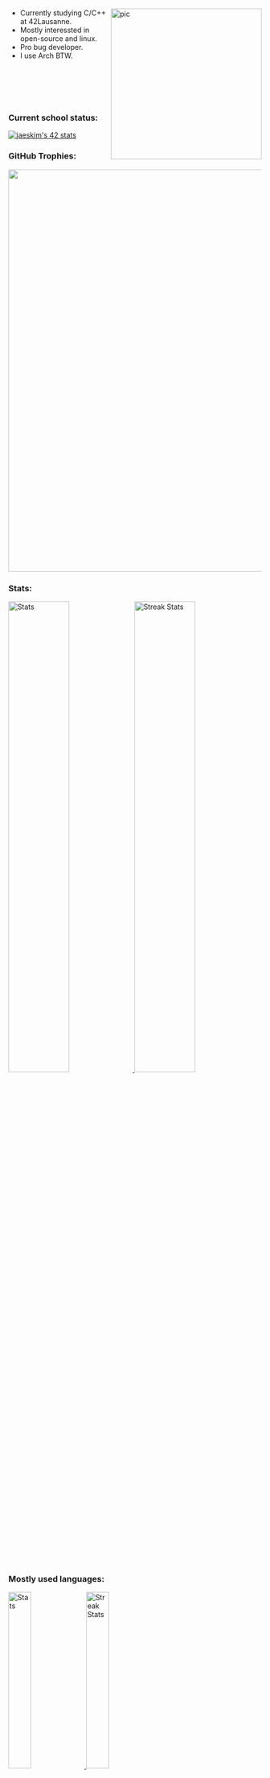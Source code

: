 <br />

<a href="https://api.daily.dev/get?r=dsr"><img src="https://github.com/hypn0x/hypn0x/blob/main/pics/aeq.gif" width="300" align="right" alt="pic"/></a>

- Currently studying C/C++ at 42Lausanne.
- Mostly interessted in open-source and linux.
- Pro bug developer.
- I use Arch BTW.

<br />
<br />
<br />
<br />

### Current school status:
[![jaeskim's 42 stats](https://badge42.herokuapp.com/api/stats/hsabir?darkmode=false)](https://github.com/JaeSeoKim/badge42)


### GitHub Trophies:
<a href="https://github.com/ryo-ma/github-profile-trophy">
  <img width=800 src="https://github-profile-trophy.vercel.app/?username=hypn0x&column=8&theme=darkhub&no-frame=true&no-bg=true"/>
</a>


### Stats:
<div>
  <a href="https://github-readme-stats.vercel.app">
        <img width="49%" alt="Stats" src="https://github-readme-stats.vercel.app/api?&count_private=true&include_all_commits=true&username=hypn0x&theme=onedark&custom_title=GitHub+Stats&hide_border=true"/>
    </a>
    <a href="https://github-readme-streak-stats.herokuapp.com">
        <img width="49%" alt="Streak Stats" src="https://github-readme-streak-stats.herokuapp.com/?user=hypn0x&theme=onedark&hide_border=true"/>
    </a>  
    </a>
</div>

### Mostly used languages:
<div>
  <a href="https://github-readme-stats.vercel.app">
        <img width="30%" alt="Stats" src="https://github-profile-summary-cards.vercel.app/api/cards/repos-per-language?username=hypn0x&theme=nord_dark"/>
    </a>
    <a href="https://github-readme-streak-stats.herokuapp.com">
        <img width="30%" alt="Streak Stats" src="https://github-profile-summary-cards.vercel.app/api/cards/most-commit-language?username=hypn0x&theme=nord_dark"/>
    </a>  
    </a>
</div>
